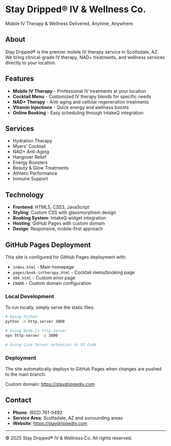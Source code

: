 # Stay Dripped® IV & Wellness Co.

Mobile IV Therapy & Wellness Delivered, Anytime, Anywhere.

## About

Stay Dripped® is the premier mobile IV therapy service in Scottsdale, AZ. We bring clinical-grade IV therapy, NAD+ treatments, and wellness services directly to your location.

## Features

- **Mobile IV Therapy** - Professional IV treatments at your location
- **Cocktail Menu** - Customized IV therapy blends for specific needs
- **NAD+ Therapy** - Anti-aging and cellular regeneration treatments
- **Vitamin Injections** - Quick energy and wellness boosts
- **Online Booking** - Easy scheduling through IntakeQ integration

## Services

- Hydration Therapy
- Myers' Cocktail
- NAD+ Anti-Aging
- Hangover Relief
- Energy Boosters
- Beauty & Glow Treatments
- Athletic Performance
- Immune Support

## Technology

- **Frontend**: HTML5, CSS3, JavaScript
- **Styling**: Custom CSS with glassmorphism design
- **Booking System**: IntakeQ widget integration
- **Hosting**: GitHub Pages with custom domain
- **Design**: Responsive, mobile-first approach

## GitHub Pages Deployment

This site is configured for GitHub Pages deployment with:

- `index.html` - Main homepage
- `pages/book-ivtherapy.html` - Cocktail menu/booking page
- `404.html` - Custom error page
- `CNAME` - Custom domain configuration

### Local Development

To run locally, simply serve the static files:

```bash
# Using Python
python -m http.server 3000

# Using Node.js http-server
npx http-server -p 3000

# Using Live Server extension in VS Code
```

### Deployment

The site automatically deploys to GitHub Pages when changes are pushed to the main branch.

Custom domain: https://staydrippediv.com

## Contact

- **Phone**: (602) 761-0492
- **Service Area**: Scottsdale, AZ and surrounding areas
- **Website**: https://staydrippediv.com

---

© 2025 Stay Dripped® IV & Wellness Co. All rights reserved.
